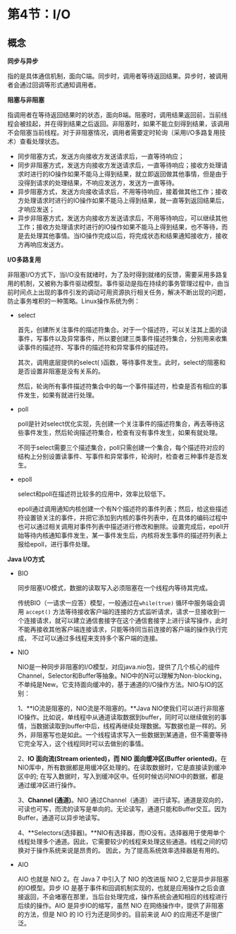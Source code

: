 # 第4节：I/O



## 概念

**同步与异步**

指的是具体通信机制，面向C端。同步时，调用者等待返回结果。异步时，被调用者会通过回调等形式通知调用者。

**阻塞与非阻塞**

指调用者在等待返回结果时的状态，面向B端。阻塞时，调用结果返回前，当前线程会被挂起，并在得到结果之后返回。非阻塞时，如果不能立刻得到结果，该调用不会阻塞当前线程。对于非阻塞情况，调用者需要定时轮询（采用I/O多路复用技术）查看处理状态。

+ 同步阻塞方式，发送方向接收方发送请求后，一直等待响应；
+ 同步非阻塞方式，发送方向接收方发送请求后，一直等待响应；接收方处理请求时进行的IO操作如果不能马上得到结果，就立即返回做其他事情，但是由于没得到请求的处理结果，不响应发送方，发送方一直等待。
+ 异步阻塞方式，发送方向接收请求后，不用等待响应，接着做其他工作；接收方处理请求时进行的IO操作如果不能马上得到结果，就一直等到返回结果后，才响应发送；
+ 异步非阻塞方式，发送方向接收方发送请求后，不用等待响应，可以继续其他工作；接收方处理请求时进行的IO操作如果不能马上得到结果，也不等待，而是去处理其他事情。当IO操作完成以后，将完成状态和结果通知接收方，接收方再响应发送方。

**I/O多路复用**

非阻塞I/O方式下，当I/O没有就绪时，为了及时得到就绪的反馈，需要采用多路复用的机制，又被称为事件驱动模型。事件驱动是指在持续的事务管理过程中，由当前时间点上出现的事件引发的调动可用资源执行相关任务，解决不断出现的问题，防止事务堆积的一种策略。Linux操作系统为例：

+ select 

  首先，创建所关注事件的描述符集合。对于一个描述符，可以关注其上面的读事件，写事件以及异常事件，所以要创建三类事件描述符集合，分别用来收集读事件的描述符、写事件的描述符和异常事件的描述符。

  其次，调用底层提供的select( )函数，等待事件发生。此时，select的阻塞和是否设置非阻塞是没有关系的。

  然后，轮询所有事件描述符集合中的每一个事件描述符，检查是否有相应的事件发生，如果有就进行处理。

+ poll

  poll是针对select优化实现，先创建一个关注事件的描述符集合，再去等待这些事件发生，然后轮询描述符集合，检查有没有事件发生，如果有就处理。

  不同于select需要三个描述集合，poll只需创建一个集合，每个描述符对应的结构上分别设置读事件、写事件和异常事件，轮询时，检查者三种事件是否发生。

+ epoll

  select和poll在描述符比较多的应用中，效率比较低下。

  epoll通过调用通知内核创建一个有N个描述符的事件列表；然后，给这些描述符设置锁关注的事件，并把它添加到内核的事件列表中，在具体的编码过程中也可以通过相关调用对事件列表中描述进行修改和删除。设置完成后，epoll开始等待内核通知事件发生，某一事件发生后，内核将发生事件的描述符列表上报给epoll，进行事件处理。

**Java I/O方式**

+ BIO

  同步阻塞I/O模式，数据的读取写入必须阻塞在一个线程内等待其完成。

  传统BIO（一请求一应答）模型，一般通过在`while(true)` 循环中服务端会调用 `accept()` 方法等待接收客户端的连接的方式监听请求，请求一旦接收到一个连接请求，就可以建立通信套接字在这个通信套接字上进行读写操作，此时不能再接收其他客户端连接请求，只能等待同当前连接的客户端的操作执行完成， 不过可以通过多线程来支持多个客户端的连接。

+ NIO

  NIO是一种同步非阻塞的I/O模型，对应java.nio包，提供了几个核心的组件Channel，Selector和Buffer等抽象。NIO中的N可以理解为Non-blocking，不单纯是New。它支持面向缓冲的，基于通道的I/O操作方法。NIO与IO的区别：

  1、**IO流是阻塞的，NIO流是不阻塞的。**Java NIO使我们可以进行非阻塞IO操作。比如说，单线程中从通道读取数据到buffer，同时可以继续做别的事情，当数据读取到buffer中后，线程再继续处理数据。写数据也是一样的。另外，非阻塞写也是如此。一个线程请求写入一些数据到某通道，但不需要等待它完全写入，这个线程同时可以去做别的事情。

  2、**IO 面向流(Stream oriented)，而 NIO 面向缓冲区(Buffer oriented)**。在NIO厍中，所有数据都是用缓冲区处理的。在读取数据时，它是直接读到缓冲区中的; 在写入数据时，写入到缓冲区中。任何时候访问NIO中的数据，都是通过缓冲区进行操作。

  3、**Channel (通道)**。NIO 通过Channel（通道） 进行读写。通道是双向的，可读也可写，而流的读写是单向的。无论读写，通道只能和Buffer交互。因为 Buffer，通道可以异步地读写。

  4、**Selectors(选择器)。**NIO有选择器，而IO没有。选择器用于使用单个线程处理多个通道。因此，它需要较少的线程来处理这些通道。线程之间的切换对于操作系统来说是昂贵的。 因此，为了提高系统效率选择器是有用的。

+ AIO

  AIO 也就是 NIO 2。在 Java 7 中引入了 NIO 的改进版 NIO 2,它是异步非阻塞的IO模型。异步 IO 是基于事件和回调机制实现的，也就是应用操作之后会直接返回，不会堵塞在那里，当后台处理完成，操作系统会通知相应的线程进行后续的操作。AIO 是异步IO的缩写，虽然 NIO 在网络操作中，提供了非阻塞的方法，但是 NIO 的 IO 行为还是同步的。目前来说 AIO 的应用还不是很广泛。